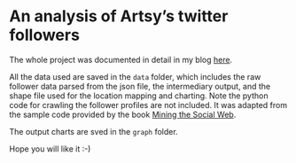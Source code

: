 An analysis of Artsy’s twitter followers
=====

The whole project was documented in detail in my blog [here](http://www.runzemc.com/2014/05/an-analysis-of-artsys-twitter-followers.html).

All the data used are saved in the `data` folder, which includes the raw follower data parsed from the json file, the intermediary output, and the shape file used for the location mapping and charting. Note the python code for crawling the follower profiles are not included. It was adapted from the sample code provided by the book [Mining the Social Web](https://rawgit.com/ptwobrussell/Mining-the-Social-Web-2nd-Edition/master/ipynb/html/Chapter%209%20-%20Twitter%20Cookbook.html).

The output charts are sved in the `graph` folder.

Hope you will like it :-)
